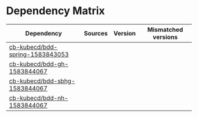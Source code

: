 # Dependency Matrix

Dependency | Sources | Version | Mismatched versions
---------- | ------- | ------- | -------------------
[cb-kubecd/bdd-spring-1583843053](https://github.com/cb-kubecd/bdd-spring-1583843053.git) |  | []() | 
[cb-kubecd/bdd-gh-1583844067](https://github.com/cb-kubecd/bdd-gh-1583844067.git) |  | []() | 
[cb-kubecd/bdd-sbhg-1583844067](https://github.com/cb-kubecd/bdd-sbhg-1583844067.git) |  | []() | 
[cb-kubecd/bdd-nh-1583844067](https://github.com/cb-kubecd/bdd-nh-1583844067.git) |  | []() | 
